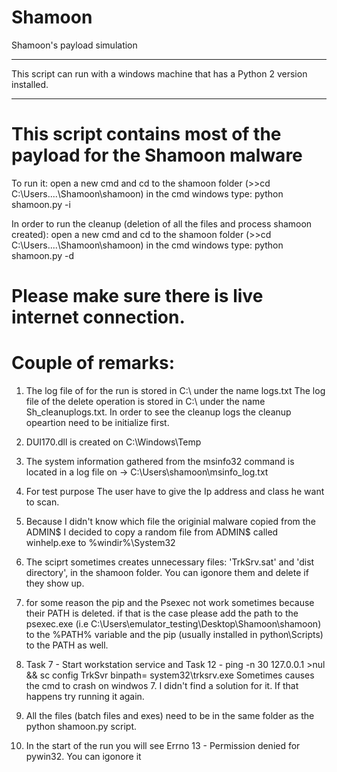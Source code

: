 # Shamoon
Shamoon's payload simulation

************
This script can run with a windows machine that has a Python 2 version installed.
************
# This script contains most of the payload for the Shamoon malware

To run it: 
  open a new cmd and cd to the shamoon folder (>>cd C:\Users\....\Shamoon\shamoon)
  in the cmd windows type: python shamoon.py -i

In order to run the cleanup (deletion of all the files and process shamoon created):
  open a new cmd and cd to the shamoon folder (>>cd C:\Users\....\Shamoon\shamoon)
	in the cmd windows type: python shamoon.py -d


# Please make sure there is live internet connection.

# Couple of remarks:


1. The log file of for the run is stored in C:\ under the name logs.txt
   The log file of the delete operation is stored in C:\ under the name Sh_cleanuplogs.txt.
   In order to see the cleanup logs the cleanup opeartion need to be initialize first.


2. DUI170.dll is created on C:\Windows\Temp

3. The system information gathered from the msinfo32 command is located in a log file on ->
    C:\Users\shamoon\msinfo_log.txt

4. For test purpose The user have to give the Ip address and class he want to scan.
   
 
5. Because I didn't know which file the originial malware copied from the ADMIN$ I decided
   to copy a random file from ADMIN$ called winhelp.exe to %windir%\System32


6. The sciprt sometimes creates unnecessary files: 'TrkSrv.sat' and 'dist directory', in the 
   shamoon folder. You can igonore them and delete if they show up.

7. for some reason the pip and the Psexec not work sometimes because their PATH is deleted.
   if that is the case please add the path to the psexec.exe (i.e C:\Users\emulator_testing\Desktop\Shamoon\shamoon)
   to the %PATH% variable and the pip (usually installed in python\Scripts) to the PATH as well.

8. Task 7 - Start workstation service and 
    Task 12 - ping -n 30 127.0.0.1 >nul && sc config TrkSvr binpath= system32\trksrv.exe
    Sometimes causes the cmd to crash on windwos 7. I didn't find a solution for it.
    If that happens try running it again.

9. All the files (batch files and exes) need to be in the same folder as the python shamoon.py script.

1011. In the start of the run you will see Errno 13 - Permission denied for pywin32. You can igonore it
